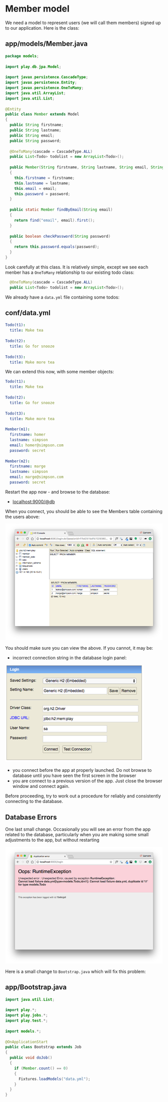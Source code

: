 # Member model

We need a model to represent users (we will call them members) signed up to our application. Here is the class:

## app/models/Member.java

~~~java
package models;

import play.db.jpa.Model;

import javax.persistence.CascadeType;
import javax.persistence.Entity;
import javax.persistence.OneToMany;
import java.util.ArrayList;
import java.util.List;

@Entity
public class Member extends Model
{
  public String firstname;
  public String lastname;
  public String email;
  public String password;

  @OneToMany(cascade = CascadeType.ALL)
  public List<Todo> todolist = new ArrayList<Todo>();

  public Member(String firstname, String lastname, String email, String password)
  {
    this.firstname = firstname;
    this.lastname = lastname;
    this.email = email;
    this.password = password;
  }

  public static Member findByEmail(String email)
  {
    return find("email", email).first();
  }

  public boolean checkPassword(String password)
  {
    return this.password.equals(password);
  }
}
~~~

Look carefully at this class. It is relatively simple, except we see each menber has a `OneToMany` relationship to our existing todo class:


~~~java
  @OneToMany(cascade = CascadeType.ALL)
  public List<Todo> todolist = new ArrayList<Todo>();
~~~

We already have a `data.yml` file containing some todos:


## conf/data.yml

~~~yaml
Todo(t1):
  title: Make tea

Todo(t2):
  title: Go for snooze

Todo(t3):
  title: Make more tea
~~~

We can extend this now, with some member objects:

~~~yaml
Todo(t1):
  title: Make tea

Todo(t2):
  title: Go for snooze

Todo(t3):
  title: Make more tea

Member(m1):
  firstname: homer
  lastname: simpson
  email: homer@simpson.com
  password: secret

Member(m2):
  firstname: marge
  lastname: simpson
  email: marge@simpson.com
  password: secret
~~~

Restart the app now - and browse to the database:

- <localhost:9000/@db>

When you connect, you should be able to see the Members table containing the users above:

![](img/06.png)

You should make sure you can view the above. If you cannot, it may be:

- incorrect connection string in the database login panel:

![](img/07.png)

- you connect before the app at properly launched. Do not browse to database until you have seen the first screen in the browser
- you are connect to a previous version of the app. Just close the browser window and connect again.

Before proceeding, try to work out a procedure for reliably and consistently connecting to the database.

## Database Errors

One last small change. Occasionally you will see an error from the app related to the database, particularly when you are making some small adjustments to the app, but without restarting

![](img/08.png)

Here is a small change to `Bootstrap.java` which will fix this problem:

## app/Bootstrap.java

~~~java
import java.util.List;

import play.*;
import play.jobs.*;
import play.test.*;

import models.*;

@OnApplicationStart
public class Bootstrap extends Job
{
  public void doJob()
  {
    if (Member.count() == 0)
    {
      Fixtures.loadModels("data.yml");
    }
  }
}
~~~







